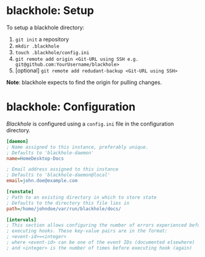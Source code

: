# blackhole: Setup

To setup a blackhole directory:

1. `git init` a repository
1. `mkdir .blackhole`
1. `touch .blackhole/config.ini`
1. `git remote add origin <Git-URL using SSH e.g. git@github.com:YourUsername/blackhole>`
1. [optional] `git remote add redudant-backup <Git-URL using SSH>`

**Note**: blackhole expects to find the origin for pulling changes.


# blackhole: Configuration

*Blackhole* is configured using a `config.ini` file in the configuration
directory.

```ini
[daemon]
; Name assigned to this instance, preferably unique.
; Defaults to 'blackhole-daemon'
name=HomeDesktop-Docs

; Email address assigned to this instance
; Defaults to 'blackhole-daemon@local'
email=john.doe@example.com

[runstate]
; Path to an existing directory in which to store state
; Defaults to the directory this file lies in
path=/home/johndoe/var/run/blackhole/docs/

[intervals]
; This section allows configuring the number of errors experienced before
; executing hooks. These key-value pairs are in the format:
; <event-id>=<integer>
; where <event-id> can be one of the event IDs (documented elsewhere)
; and <integer> is the number of times before executing hook (again)
```
